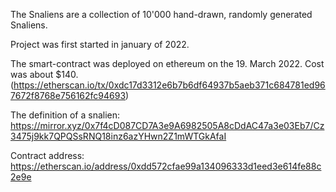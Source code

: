 The Snaliens are a collection of 10'000 hand-drawn, randomly generated Snaliens.

Project was first started in january of 2022.

The smart-contract was deployed on ethereum on the 19. March 2022. Cost was about $140. (https://etherscan.io/tx/0xdc17d3312e6b7b6df64937b5aeb371c684781ed967672f8768e756162fc94693)

The definition of a snalien: https://mirror.xyz/0x7f4cD087CD7A3e9A6982505A8cDdAC47a3e03Eb7/Cz3475j9kk7QPQSsRNQ18inz6azYHwn2Z1mWTGkAfaI

Contract address: https://etherscan.io/address/0xdd572cfae99a134096333d1eed3e614fe88c2e9e
